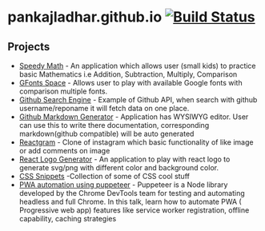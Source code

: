 # pankajladhar.github.io  [![Build Status](https://travis-ci.org/pankajladhar/pankajladhar.github.io.svg?branch=develop)](https://travis-ci.org/pankajladhar/pankajladhar.github.io)

## Projects
* [Speedy Math](https://pankajladhar.github.io/speedy-math/#/) - An application which allows user (small kids) to practice basic Mathematics i.e Addition, Subtraction, Multiply, Comparison
* [GFonts Space](https://pankajladhar.github.io/GFontsSpace/) - Allows user to play with available Google fonts with comparison multiple fonts.
* [Github Search Engine](https://pankajladhar.github.io/GHSE/) - Example of Github API, when search with github username/reponame it will fetch data on one place.
* [Github Markdown Generator](https://pankajladhar.github.io/github-markdown-generator/) - Application has WYSIWYG editor. User can use this to write there documentation, corresponding markdown(github compatible) will be auto generated
* [Reactgram](https://pankajladhar.github.io/Reactgram/#/) - Clone of instagram which basic functionality of like image or add comments on image
* [React Logo Generator](https://pankajladhar.github.io/react-logo-generator/) - An application to play with react logo to generate svg/png with different color and background color.
* [CSS Snippets](https://pankajladhar.github.io/css-snippets/) -Collection of some of CSS cool stuff
* [PWA automation using puppeteer](https://github.com/pankajladhar/PWA-automation-puppeteer) - Puppeteer is a Node library developed by the Chrome DevTools team for testing and automating headless and full Chrome. In this talk, learn how to automate PWA ( Progressive web app) features like service worker registration, offline capability, caching strategies
